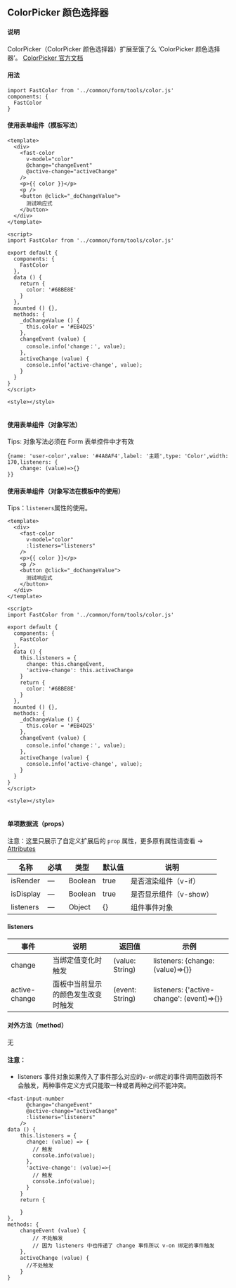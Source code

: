 ## ColorPicker 颜色选择器

#### 说明
ColorPicker（ColorPicker 颜色选择器）扩展至饿了么 ‘ColorPicker 颜色选择器’。
[ColorPicker 官方文档](https://element.eleme.cn/#/zh-CN/component/color-picker)


#### 用法

```
import FastColor from '../common/form/tools/color.js'
components: {
  FastColor
}
```

#### 使用表单组件（模板写法）

```
<template>
  <div>
    <fast-color
      v-model="color"
      @change="changeEvent"
      @active-change="activeChange"
    />
    <p>{{ color }}</p>
    <p />
    <button @click="_doChangeValue">
      测试响应式
    </button>
  </div>
</template>

<script>
import FastColor from '../common/form/tools/color.js'

export default {
  components: {
    FastColor
  },
  data () {
    return {
      color: '#68BE8E'
    }
  },
  mounted () {},
  methods: {
    _doChangeValue () {
      this.color = '#EB4D25'
    },
    changeEvent (value) {
      console.info('change：', value);
    },
    activeChange (value) {
      console.info('active-change', value);
    }
  }
}
</script>

<style></style>


```

#### 使用表单组件（对象写法）

Tips: 对象写法必须在 Form 表单控件中才有效

```
{name: 'user-color',value: '#4A8AF4',label: '主题',type: 'Color',width: 170,listeners: {
    change: (value)=>{}
}}
```

#### 使用表单组件（对象写法在模板中的使用）

Tips：`listeners`属性的使用。

```
<template>
  <div>
    <fast-color
      v-model="color"
      :listeners="listeners"
    />
    <p>{{ color }}</p>
    <p />
    <button @click="_doChangeValue">
      测试响应式
    </button>
  </div>
</template>

<script>
import FastColor from '../common/form/tools/color.js'

export default {
  components: {
    FastColor
  },
  data () {
    this.listeners = {
      change: this.changeEvent,
      'active-change': this.activeChange
    }
    return {
      color: '#68BE8E'
    }
  },
  mounted () {},
  methods: {
    _doChangeValue () {
      this.color = '#EB4D25'
    },
    changeEvent (value) {
      console.info('change：', value);
    },
    activeChange (value) {
      console.info('active-change', value);
    }
  }
}
</script>

<style></style>


```



#### 单项数据流（props）

注意：这里只展示了自定义扩展后的 `prop` 属性，更多原有属性请查看 -> [Attributes](https://element.eleme.cn/#/zh-CN/component/color-picker#attributes)

名称 | 必填 | 类型 | 默认值 | 说明
---|---|---|---|---
isRender | — | Boolean |  true | 是否渲染组件（v-if）
isDisplay | — | Boolean |  true | 是否显示组件（v-show）
listeners | — | Object |  {} | 组件事件对象

#### listeners
事件 | 说明 | 返回值 | 示例
---|---|---|---
change | 当绑定值变化时触发 | (value: String) | listeners: {change: (value)=>{}}
active-change | 面板中当前显示的颜色发生改变时触发 | (event: String) | listeners: {'active-change': (event)=>{}}

#### 对外方法（method）
无

#### 注意：

- listeners 事件对象如果传入了事件那么对应的`v-on`绑定的事件调用函数将不会触发，两种事件定义方式只能取一种或者两种之间不能冲突。

```
<fast-input-number
      @change="changeEvent"
      @active-change="activeChange"
      :listeners="listeners"
    />
data () {
    this.listeners = {
      change: (value) => {
        // 触发
        console.info(value);
      },
      'active-change': (value)=>{
        // 触发
        console.info(value);
      }
    }
    return {
        
    }
},
methods: {
    changeEvent (value) {
        // 不处触发
        // 因为 listeners 中也传递了 change 事件所以 v-on 绑定的事件触发
    },
    activeChange (value) {
      //不处触发
    }
}
```
